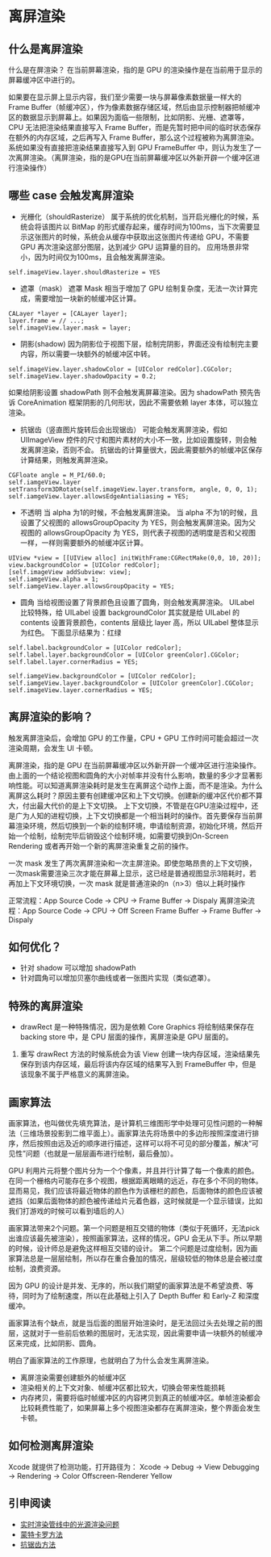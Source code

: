 # 离屏渲染

## 什么是离屏渲染
什么是在屏渲染？
在当前屏幕渲染，指的是 GPU 的渲染操作是在当前用于显示的屏幕缓冲区中进行的。

如果要在显示屏上显示内容，我们至少需要一块与屏幕像素数据量一样大的 Frame Buffer（帧缓冲区），作为像素数据存储区域，然后由显示控制器把帧缓冲区的数据显示到屏幕上。如果因为面临一些限制，比如阴影、光栅、遮罩等，CPU 无法把渲染结果直接写入 Frame Buffer，而是先暂时把中间的临时状态保存在额外的内存区域，之后再写入 Frame Buffer，那么这个过程被称为离屏渲染。
系统如果没有直接把渲染结果直接写入到 GPU FrameBuffer 中，则认为发生了一次离屏渲染。（离屏渲染，指的是GPU在当前屏幕缓冲区以外新开辟一个缓冲区进行渲染操作）


## 哪些 case 会触发离屏渲染
- 光栅化（shouldRasterize）
属于系统的优化机制，当开启光栅化的时候，系统会将该图片以 BitMap 的形式缓存起来，缓存时间为100ms，当下次需要显示这张图片的时候，系统会从缓存中获取出这张图片传递给 GPU，不需要 GPU 再次渲染这部分图层，达到减少 GPU 运算量的目的。
应用场景非常小，因为时间仅为100ms，且会触发离屏渲染。 
```
self.imageView.layer.shouldRasterize = YES
```
- 遮罩（mask）
遮罩 Mask 相当于增加了 GPU 绘制复杂度，无法一次计算完成，需要增加一块新的帧缓冲区计算。
```
CALayer *layer = [CALayer layer];
layer.frame = // ...;
self.imageView.layer.mask = layer;
```
- 阴影(shadow)
因为阴影位于视图下层，绘制完阴影，界面还没有绘制完主要内容，所以需要一块额外的帧缓冲区中转。
```
self.imageView.layer.shadowColor = [UIColor redColor].CGColor;
self.imageView.layer.shadowOpacity = 0.2;
```
如果给阴影设置 shadowPath 则不会触发离屏幕渲染。因为 shadowPath 预先告诉 CoreAnimation 框架阴影的几何形状，因此不需要依赖 layer 本体，可以独立渲染。
- 抗锯齿（竖直图片旋转后会出现锯齿）
可能会触发离屏渲染，假如 UIImageView 控件的尺寸和图片素材的大小不一致，比如设置旋转，则会触发离屏渲染，否则不会。
抗锯齿的计算量很大，因此需要额外的帧缓冲区保存计算结果，则触发离屏渲染。
```
CGFloate angle = M_PI/60.0;
self.iamgeView.layer setTransform3DRotate(self.imageView.layer.transform, angle, 0, 0, 1);
self.iamgeView.layer.allowsEdgeAntialiasing = YES;
```
- 不透明
当 alpha 为1的时候，不会触发离屏渲染。
当 alpha 不为1的时候，且设置了父视图的 allowsGroupOpacity 为 YES，则会触发离屏渲染。因为父视图的 allowsGroupOpacity 为 YES，则代表子视图的透明度是否和父视图一样，一样则需要额外的帧缓冲区计算。
```
UIView *view = [[UIView alloc] initWithFrame:CGRectMake(0,0, 10, 20)];
view.backgroundColor = [UIColor redColor];
[self.imageView addSubview: view];
self.iamgeView.alpha = 1;  
self.iamgeView.layer.allowsGroupOpacity = YES;
```
- 圆角
当给视图设置了背景颜色且设置了圆角，则会触发离屏渲染。
UILabel 比较特殊，给 UILabel 设置 backgroundColor 其实就是给 UILabel 的 contents 设置背景颜色，contents 层级比 layer 高，所以 UILabel 整体显示为红色。
下面显示结果为：红绿  

```
self.label.backgroundColor = [UIColor redColor];
self.label.layer.backgroundColor = [UIColor greenColor].CGColor;
self.label.layer.cornerRadius = YES;

self.iamgeView.backgroundColor = [UIColor redColor];
self.iamgeView.layer.backgroundColor = [UIColor greenColor].CGColor;
self.imageView.layer.cornerRadius = YES;
```

##  离屏渲染的影响？
触发离屏渲染后，会增加 GPU 的工作量，CPU + GPU 工作时间可能会超过一次渲染周期，会发生 UI 卡顿。

离屏渲染，指的是 GPU 在当前屏幕缓冲区以外新开辟一个缓冲区进行渲染操作。由上面的一个结论视图和圆角的大小对帧率并没有什么影响，数量的多少才显著影响性能。可以知道离屏渲染耗时是发生在离屏这个动作上面，而不是渲染。为什么离屏这么耗时？原因主要有创建缓冲区和上下文切换。创建新的缓冲区代价都不算大，付出最大代价的是上下文切换。
上下文切换，不管是在GPU渲染过程中，还是广为人知的进程切换，上下文切换都是一个相当耗时的操作。首先要保存当前屏幕渲染环境，然后切换到一个新的绘制环境，申请绘制资源，初始化环境，然后开始一个绘制，绘制完毕后销毁这个绘制环境，如需要切换到On-Screen Rendering 或者再开始一个新的离屏渲染重复之前的操作。 

一次 mask 发生了两次离屏渲染和一次主屏渲染。即使忽略昂贵的上下文切换，一次mask需要渲染三次才能在屏幕上显示，这已经是普通视图显示3陪耗时，若再加上下文环境切换，一次 mask 就是普通渲染的n（n>3）倍以上耗时操作

正常流程：App Source Code -> CPU -> Frame Buffer -> Dispaly
离屏渲染流程：App Source Code -> CPU -> Off Screen Frame Buffer -> Frame Buffer -> Dispaly


## 如何优化？
- 针对 shadow 可以增加 shadowPath
- 针对圆角可以增加贝塞尔曲线或者一张图片实现（类似遮罩）。

## 特殊的离屏渲染
- drawRect 是一种特殊情况，因为是依赖 Core Graphics 将绘制结果保存在 backing store 中，是 CPU 层面的操作，离屏渲染是 GPU 层面的。

1. 重写 drawRect 方法的时候系统会为该 View 创建一块内存区域，渲染结果先保存到该内存区域，最后将该内存区域的结果写入到 FrameBuffer 中，但是该现象不属于严格意义的离屏渲染。

## 画家算法
画家算法，也叫做优先填充算法，是计算机三维图形学中处理可见性问题的一种解法（三维场景投影到二维平面上）。画家算法先将场景中的多边形按照深度进行排序，然后按照由远及近的顺序进行描述，这样可以将不可见的部分覆盖，解决“可见性”问题（也就是一层层画布进行绘制，最后叠加）。

GPU 利用片元将整个图片分为一个个像素，并且并行计算了每一个像素的颜色。在同一个栅格内可能存在多个视图，根据距离眼睛的远近，存在多个不同的物体。显而易见，我们应该将最近物体的颜色作为该栅栏的颜色，后面物体的颜色应该被遮挡（如果后面物体的颜色被传递给片元着色器，这时候就是一个显示错误，比如我们打游戏的时候可以看到墙后的人）

画家算法带来2个问题。第一个问题是相互交错的物体（类似于死循环，无法pick出谁应该最先被渲染），按照画家算法，这样的情况，GPU 会无从下手。所以早期的时候，设计师总是避免这样相互交错的设计。
第二个问题是过度绘制，因为画家算法总是一层层绘制，所以存在重合叠加的情况，层级较低的物体总是会被过度绘制，浪费资源。

因为 GPU 的设计是并发、无序的，所以我们期望的画家算法是不希望浪费、等待，同时为了绘制速度，所以在此基础上引入了 Depth Buffer 和 Early-Z 和深度缓冲。

画家算法有个缺点，就是当后面的图层开始渲染时，是无法回过头去处理之前的图层，这就对于一些前后依赖的图层时，无法实现，因此需要申请一块额外的帧缓冲区来完成，比如阴影、圆角。

明白了画家算法的工作原理，也就明白了为什么会发生离屏渲染。
- 离屏渲染需要创建额外的帧缓冲区
- 渲染相关的上下文对象、帧缓冲区都比较大，切换会带来性能损耗
- 内存拷贝，需要将临时帧缓冲区的内容拷贝到真正的帧缓冲区。单帧渲染都会比较耗费性能了，如果屏幕上多个视图渲染都存在离屏渲染，整个界面会发生卡顿。


## 如何检测离屏渲染
Xcode 就提供了检测功能，打开路径为： Xcode -> Debug -> View Debugging -> Rendering -> Color Offscreen-Renderer Yellow




 
## 引申阅读
- [实时渲染管线中的光源渲染问题](https://zhuanlan.zhihu.com/p/392748735)
- [蒙特卡罗方法](https://wiki.mbalib.com/wiki/蒙特卡罗方法)
- [抗锯齿方法](https://zhuanlan.zhihu.com/p/56385707)